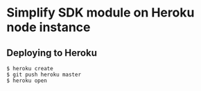 # Simplify SDK module on Heroku node instance

## Deploying to Heroku

```
$ heroku create
$ git push heroku master
$ heroku open
```
